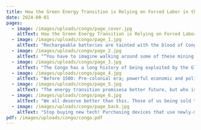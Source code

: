 ```yaml
---
title: How the Green Energy Transition is Relying on Forced Labor in the Congo
date: 2024-08-01
pages:
  - image: /images/uploads/congo/page_cover.jpg
    altText: How the Green Energy Transition is Relying on Forced Labor in the Congo. Dela wa Monga, an “artisanal miner,” holding up a chunk of cobalt stone mined near Kolwezi, DRC
  - image: /images/uploads/congo/page_1.jpg
    altText: "Rechargeable batteries are tainted with the blood of Congolese people. Tin, tungsten, tantalum, gold, and cobalt: many of the metals vital to the productionof green technology are extracted primarilyin the Democratic Republic of Congo. To meet the Global North’s fervent demand for these minerals, sprawling mines have been built across the DRC. Within them, human rights abuses and child labor abound. The mines generate toxic dust that poisons the air and water, and millions of people have been killed or displaced by their expansion. An ongoing history of racism and colonialism has created the conditions for the world to ignore the violence the Global North enacts upon the Congo and across the Global South. A “better future” promised by green capitalism will never be just as long as this exploitation is allowed to continue."
  - image: /images/uploads/congo/page_2.jpg
    altText: "“You have to imagine walking around some of these mining areas and dialing back our clock centuries. People are working in subhuman, grinding, degrading conditions. They use pickaxes, shovels, stretches of rebar to hack and scrounge at the earth in trenches and pits and tunnels to gather cobalt and feed it up the formal supply chain.” —Siddharth Kara, author of Cobalt Red: How the Blood of the Congo Powers Our Lives"
  - image: /images/uploads/congo/page_3.jpg
    altText: "The Congo has a long history of being exploited by the Global North. Whether for slave labor, rubber, ivory, or rare earth metals, the Congo has seen its land and people violently looted by colonial powers for the last 400+ years. When one era of colonization ends, it leaves instability in its wake, creating the opportunity for another force to seize upon the DRC’s bountiful resources. (And the one time the country had the chance to democratically elect a leader, the C.I.A. promptly had him assassinated.)"
  - image: /images/uploads/congo/page_4.jpg
    altText: "Before 1500: Pre-colonial era; powerful economic and political structures exist in Africa. 1500-1800: ~4 million humans stolen by Portugal for its slave-powered economy in Brazil. 1800-1960: Looted for ivory and rubber by Kingdom of Belgium. 1960-1965: Ravaged by civil war; Cold War proxy battleground between U.S. and Russia. 1965-1996: Ruled by a brutal dictator propped up by U.S. and Israel. 2002 onward: Exploited for mining."
  - image: /images/uploads/congo/page_5.jpg
    altText: "The energy transition promisesa better future, but who is that future for, and at whose cost? We’re told that green technology will be humanity’s salvation from the climate crisis, but how can that be when the very start of its supply chain is causing the destruction of the land and lives of millions of people today? The drastic damage these mines cause to the environment should make it clear: we’re not solving any problems, just focusing the tragedy of them onto the people of the Congo."
  - image: /images/uploads/congo/page_6.jpg
    altText: "We all deserve better than this. Those of us being sold the new technologies and those of us whose lives are being sold to produce them: we all live on this planet together, and we all deserve better than the racist values of greenwashed capitalism. As capitalism’s environmental crisis worsens and the cracks in its systems grow, it will become ever more imperative for us in the Global North to think critically about what we will accept for ourselves, others, and the planet, especially when a company is trying to sell us a comforting idea. Greenwashing: Making misleading statements about your environmental impact to maintain a favorable public image."
  - image: /images/uploads/congo/page_back.jpg
    altText: "Stop buying new tech! Purchasing devices that use newly-mined minerals endorses the violence being inflicted upon the Congolese. Do you really need a new phone/tablet/electric car? Keep your existing tech as long as possible, and try to get your aging devices repaired before making a new purchase. When you do need something different, first look for used or refurbished devices in your local marketplace or on backmarket.com. Support the movement for a Free Congo! Donate to Friends of the Congo, an advocacy group working to unify the global movement in support of the Congo. https:/friendsofthecongo.org/get-involved/"
pdf: /images/uploads/congo/congo.pdf
---
```


